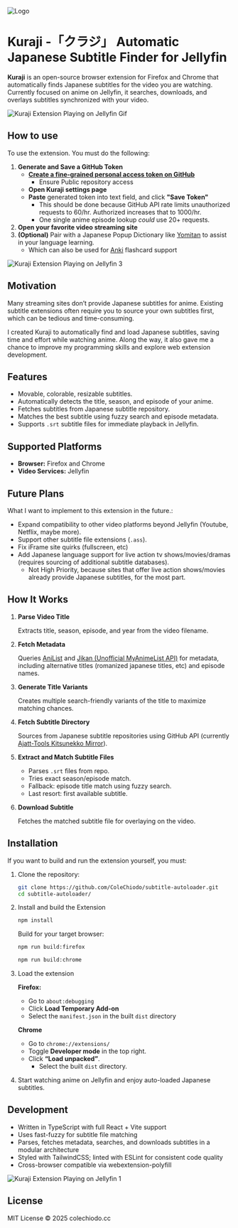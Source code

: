 ![Logo](public/assets/readme/icon.png)
# Kuraji -「クラジ」 Automatic Japanese Subtitle Finder for Jellyfin

**Kuraji** is an open-source browser extension for Firefox and Chrome that automatically finds Japanese subtitles for the video you are watching. Currently focused on anime on Jellyfin, it searches, downloads, and overlays subtitles synchronized with your video.

![Kuraji Extension Playing on Jellyfin Gif](/public/assets/readme/kurajitest.gif)

## How to use
To use the extension. You must do the following:
1. **Generate and Save a GitHub Token**
   * [**Create a fine-grained personal access token on GitHub**](https://docs.github.com/en/authentication/keeping-your-account-and-data-secure/managing-your-personal-access-tokens#creating-a-fine-grained-personal-access-token)
      * Ensure Public repository access
   * **Open Kuraji settings page**
   * **Paste** generated token into text field, and click **"Save Token"**
      * This should be done because GitHub API rate limits unauthorized requests to 60/hr. Authorized increases that to 1000/hr.
      * One single anime episode lookup *could* use 20+ requests.
2. **Open your favorite video streaming site**
3. **(Optional)** Pair with a Japanese Popup Dictionary like [Yomitan](https://yomitan.wiki/) to assist in your language learning.
   * Which can also be used for [Anki](https://apps.ankiweb.net/) flashcard support

![Kuraji Extension Playing on Jellyfin 3](public/assets/readme/example3.png)

## Motivation

Many streaming sites don’t provide Japanese subtitles for anime. Existing subtitle extensions often require you to source your own subtitles first, which can be tedious and time-consuming.

I created Kuraji to automatically find and load Japanese subtitles, saving time and effort while watching anime. Along the way, it also gave me a chance to improve my programming skills and explore web extension development.

## Features

* Movable, colorable, resizable subtitles.
* Automatically detects the title, season, and episode of your anime.
* Fetches subtitles from Japanese subtitle repository.
* Matches the best subtitle using fuzzy search and episode metadata.
* Supports `.srt` subtitle files for immediate playback in Jellyfin.

## Supported Platforms

* **Browser:** Firefox and Chrome
* **Video Services:** Jellyfin

## Future Plans
What I want to implement to this extension in the future.:
* Expand compatibility to other video platforms beyond Jellyfin (Youtube, Netflix, maybe more).
* Support other subtitle file extensions (`.ass`).
* Fix iFrame site quirks (fullscreen, etc)
* Add Japanese language support for live action tv shows/movies/dramas (requires sourcing of additional subtitle databases).
   * Not High Priority, because sites that offer live action shows/movies already provide Japanese subtitles, for the most part.

## How It Works

1. **Parse Video Title**

   Extracts title, season, episode, and year from the video filename.

2. **Fetch Metadata**
   
   Queries [AniList](https://docs.anilist.co/) and [Jikan (Unofficial MyAnimeList API)](https://jikan.moe/) for metadata, including alternative titles (romanized japanese titles, etc) and episode names.

3. **Generate Title Variants**
   
   Creates multiple search-friendly variants of the title to maximize matching chances.

4. **Fetch Subtitle Directory**
   
   Sources from Japanese subtitle repositories using GitHub API (currently [Ajatt-Tools Kitsunekko Mirror](https://github.com/Ajatt-Tools/kitsunekko-mirror)).

5. **Extract and Match Subtitle Files**

   * Parses `.srt` files from repo.
   * Tries exact season/episode match.
   * Fallback: episode title match using fuzzy search.
   * Last resort: first available subtitle.

6. **Download Subtitle**
   
   Fetches the matched subtitle file for overlaying on the video.

## Installation
If you want to build and run the extension yourself, you must:
1. Clone the repository:
   ```bash
   git clone https://github.com/ColeChiodo/subtitle-autoloader.git
   cd subtitle-autoloader/
   ```

2. Install and build the Extension
    ```bash
    npm install
    ```
    Build for your target browser:
    ```bash
    npm run build:firefox
    ``` 
    ```bash
    npm run build:chrome
    ```
3. Load the extension 

   **Firefox:**
   * Go to `about:debugging`
   * Click **Load Temporary Add-on**
   * Select the `manifest.json` in the built `dist` directory

   **Chrome**
   * Go to `chrome://extensions/`
   * Toggle **Developer mode** in the top right.
   * Click **“Load unpacked”**.
      * Select the built `dist` directory.

4. Start watching anime on Jellyfin and enjoy auto-loaded Japanese subtitles.


## Development
* Written in TypeScript with full React + Vite support
* Uses fast-fuzzy for subtitle file matching
* Parses, fetches metadata, searches, and downloads subtitles in a modular architecture
* Styled with TailwindCSS; linted with ESLint for consistent code quality
* Cross-browser compatible via webextension-polyfill

![Kuraji Extension Playing on Jellyfin 1](public/assets/readme/example2.png)

## License

MIT License © 2025 colechiodo.cc
